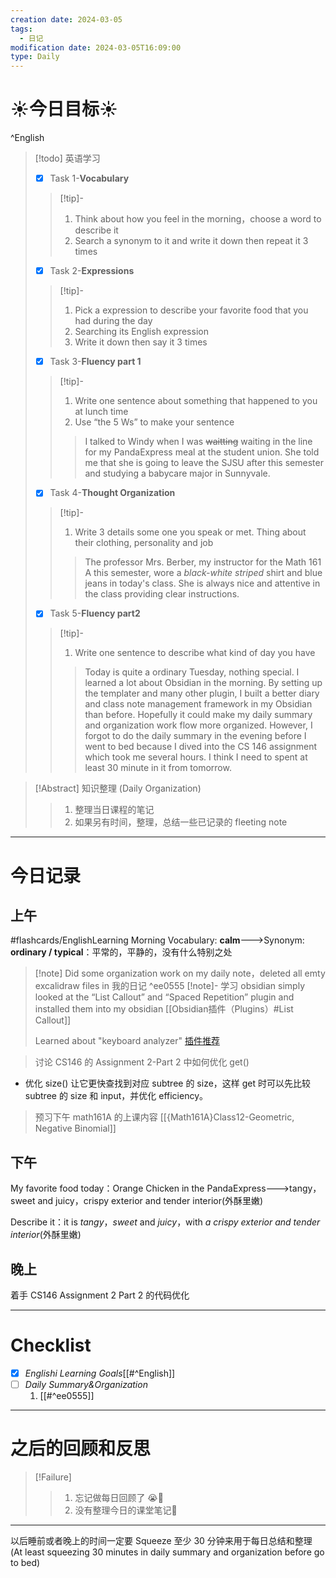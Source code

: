 ```yaml
---
creation date: 2024-03-05
tags:
  - 日记
modification date: 2024-03-05T16:09:00
type: Daily
---
```


# ☀今日目标☀
^English
> [!todo] 英语学习
> - [x]  Task 1-**Vocabulary**
> >[!tip]- 
> >	1. Think about how you feel in the morning，choose a word to describe it
> >	2. Search a synonym to it and write it down then repeat it 3 times
> - [x]  Task 2-**Expressions**
> >[!tip]-
> >	1. Pick a expression to describe your favorite food that you had during the day
> >	2. Searching its English expression
> >	3. Write it down then say it 3 times
> - [x] Task 3-**Fluency part 1**
> > [!tip]-
> >	1. Write one sentence about something that happened to you at lunch time
> >	2. Use “the 5 Ws”  to make your sentence
> > > I talked to Windy when I was ~~waitting~~ waiting in the line for my PandaExpress meal at the student union. She told me that she is going to leave the SJSU after this semester and studying a babycare major in Sunnyvale.
> - [x] Task 4-**Thought Organization**
> > [!tip]-
> >	1. Write 3 details some one you speak or met. Thing about their clothing, personality and job
> > > The professor Mrs. Berber, my instructor for the Math 161 A this semester, wore a *black-white striped* shirt and blue jeans in today's class. She is always nice and attentive in the class providing clear instructions.
> - [x] Task 5-**Fluency part2**
> > [!tip]-
> >	1. Write one sentence to describe what kind of day you have
> > > Today is quite a ordinary Tuesday, nothing special. I learned a lot about Obsidian in the morning. By setting up the templater and many other plugin, I built a better diary and class note management framework in my Obsidian than before. Hopefully it could make my daily summary and organization work flow more organized. However, I forgot to do the daily summary in the evening before I went to bed because I dived into the CS 146 assignment which took me several hours. I think I need to spent at least 30 minute in it from tomorrow.


>[!Abstract] 知识整理 (Daily Organization)
>>1. 整理当日课程的笔记 
>> 2. 如果另有时间，整理，总结一些已记录的 fleeting note

---
# 今日记录
## 上午
#flashcards/EnglishLearning 
Morning Vocabulary: **calm**--->Synonym: **ordinary / typical**：平常的，平静的，没有什么特别之处
<!--SR:!2024-04-28,12,230-->

>[!note] Did some organization work on my daily note，deleted all emty excalidraw files in 我的日记
^ee0555
>[!note]- 学习 obsidian
>simply looked at the “List Callout” and “Spaced Repetition” plugin and installed them into my obsidian
> [[Obsidian插件（Plugins）#List Callout]]
> 
> Learned about "keyboard analyzer" [插件推荐](https://www.bilibili.com/video/BV19k4y1s7YE/?spm_id_from=333.999.0.0&vd_source=53ab730a6a68286ff34f37d2219cc5d8)

> 讨论 CS146 的 Assignment 2-Part 2 中如何优化 get()
- 优化 size() 让它更快查找到对应 subtree 的 size，这样 get 时可以先比较 subtree 的 size 和 input，并优化 efficiency。
> 预习下午 math161A 的上课内容
> [[{Math161A}Class12-Geometric, Negative Binomial]]
## 下午
My favorite food today：Orange Chicken in the PandaExpress--->tangy，sweet and juicy，crispy exterior and tender interior(外酥里嫩)
<!--SR:!2024-05-17,31,230-->
Describe it：it is *tangy*，*sweet* and *juicy*，with *a crispy exterior and tender interior*(外酥里嫩)
## 晚上
着手 CS146 Assignment 2 Part 2 的代码优化

---
# Checklist
- [x] *Englishi Learning Goals*[[#^English]]
- [ ] *Daily Summary&Organization*
	1. [[#^ee0555]]

---
# 之后的回顾和反思
> [!Failure]
>> 
>> 1. 忘记做每日回顾了 😭🥲
>> 2. 没有整理今日的课堂笔记🥲
>> 
---

以后睡前或者晚上的时间一定要 Squeeze 至少 30 分钟来用于每日总结和整理
(At least squeezing 30 minutes in daily summary and organization before go to bed)